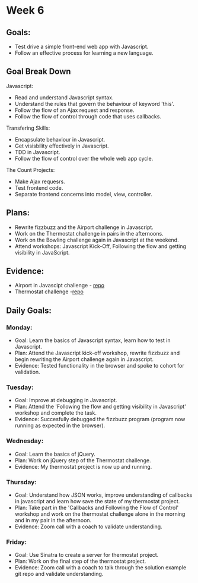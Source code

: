 # Week 6

## Goals:
- Test drive a simple front-end web app with Javascript.
- Follow an effective process for learning a new language.

## Goal Break Down
Javascript:
- Read and understand Javascript syntax.
- Understand the rules that govern the behaviour of keyword 'this'.
- Follow the flow of an Ajax request and response.
- Follow the flow of control through code that uses callbacks.

Transfering Skills:
- Encapsulate behaviour in Javascript.
- Get visisbility effectively in Javascript.
- TDD in Javascript.
- Follow the flow of control over the whole web app cycle.

The Count Projects:
- Make Ajax requesrs.
- Test frontend code.
- Separate frontend concerns into model, view, controller.

## Plans:
- Rewrite fizzbuzz and the Airport challenge in Javascript.
- Work on the Thermostat challenge in pairs in the afternoons.
- Work on the Bowling challenge again in Javascript at the weekend.
- Attend workshops: Javascript Kick-Off, Following the flow and getting visibility in JavaScript.

## Evidence:
- Airport in Javascipt challenge - [repo](https://github.com/emilyalice2708/airport-challenge-javascript)
- Thermostat challenge -[repo](https://github.com/emilyalice2708/theromstat)

## Daily Goals:
### Monday:
- Goal: Learn the basics of Javascript syntax, learn how to test in Javascript.
- Plan: Attend the Javascript kick-off workshop, rewrite fizzbuzz and begin rewriting the Airport challenge again in Javascript.
- Evidence: Tested functionality in the browser and spoke to cohort for validation.

### Tuesday:
- Goal: Improve at debugging in Javascript.
- Plan: Attend the 'Following the flow and getting visibility in Javascript' workshop and complete the task.
- Evidence: Succesfully debugged the fizzbuzz program (program now running as expected in the browser).

### Wednesday:
- Goal: Learn the basics of jQuery.
- Plan: Work on jQuery step of the Thermostat challenge.
- Evidence: My thermostat project is now up and running.

### Thursday:
- Goal: Understand how JSON works, improve understanding of callbacks in javascript and learn how save the state of my thermostat project.
- Plan: Take part in the 'Callbacks and Following the Flow of Control' workshop and work on the thermostat challenge alone in the morning and in my pair in the afternoon.
- Evidence: Zoom call with a coach to validate understanding.

### Friday:
- Goal: Use Sinatra to create a server for thermostat project.
- Plan: Work on the final step of the thermostat project.
- Evidence: Zoom call with a coach to talk through the solution example git repo and validate understanding.
